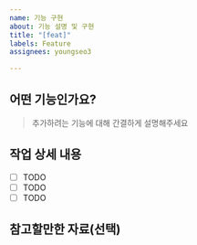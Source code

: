 ```yaml
---
name: 기능 구현
about: 기능 설명 및 구현
title: "[feat]"
labels: Feature
assignees: youngseo3

---
```


## 어떤 기능인가요?

> 추가하려는 기능에 대해 간결하게 설명해주세요

## 작업 상세 내용

- [ ] TODO
- [ ] TODO
- [ ] TODO

## 참고할만한 자료(선택)
